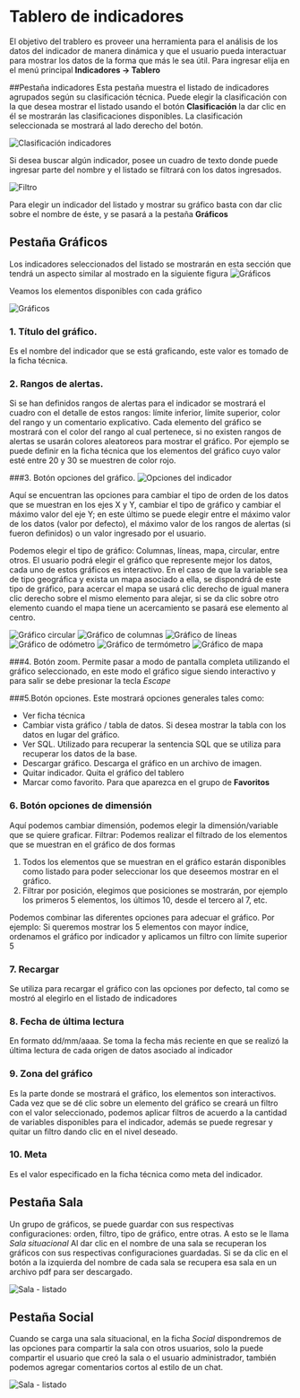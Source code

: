 # Tablero de indicadores
El objetivo del trablero es proveer una herramienta para el análisis de los datos del indicador de manera dinámica y que el usuario pueda interactuar para mostrar los datos de la forma que más le sea útil. Para ingresar elija en el menú principal **Indicadores -> Tablero**

##Pestaña indicadores
Esta pestaña muestra el listado de indicadores agrupados según su clasificación técnica. Puede elegir la clasificación con la que desea mostrar el listado usando el botón **Clasificación** la dar clic en él se mostrarán las clasificaciones disponibles. La clasificación seleccionada se mostrará al lado derecho del botón.

![Clasificación indicadores](images/clasificacion_indicadores.png)


Si desea buscar algún indicador, posee un cuadro de texto donde puede ingresar parte del nombre y el listado se filtrará con los datos ingresados.

![Filtro](images/filtro_indicador.png)

Para elegir un indicador del listado y mostrar su gráfico basta con dar clic sobre el nombre de éste, y se pasará a la pestaña **Gráficos**

## Pestaña Gráficos
Los indicadores seleccionados del listado se mostrarán en esta sección que tendrá un aspecto similar al mostrado en la siguiente figura
![Gráficos](images/graficos.png)


Veamos los elementos disponibles con cada gráfico

![Gráficos](images/elementos_grafico.png)

### 1. Título del gráfico.
Es el nombre del indicador que se está graficando, este valor es tomado de la ficha técnica.

### 2. Rangos de alertas.
Si se han definidos rangos de alertas para el indicador se mostrará el cuadro con el detalle de estos rangos: límite inferior, límite superior, color del rango y un comentario explicativo.
Cada elemento del gráfico se mostrará con el color del rango al cual pertenece, si no existen rangos de alertas se usarán colores aleatoreos para mostrar el gráfico. Por ejemplo se puede definir en la ficha técnica que los elementos del gráfico cuyo valor esté entre 20 y 30 se muestren de color rojo.

###3. Botón opciones del gráfico.
![Opciones del indicador](images/opciones_grafico.png)

Aquí se encuentran las opciones para cambiar el tipo de orden de los datos que se muestran en los ejes X y Y, cambiar el tipo de gráfico y cambiar el máximo valor del eje Y; en este último se puede elegir entre el máximo valor de los datos (valor por defecto), el máximo valor de los rangos de alertas (si fueron definidos) o un valor ingresado por el usuario.

Podemos elegir el tipo de gráfico: Columnas, líneas, mapa, circular, entre otros. El usuario podrá elegir el gráfico que represente mejor los datos, cada uno de estos gráficos es interactivo.
En el caso de que la variable sea de tipo geográfica y exista un mapa asociado a ella, se dispondrá de este tipo de gráfico, para acercar el mapa se usará clic derecho de igual manera clic derecho sobre el mismo elemento para alejar, si se da clic sobre otro elemento cuando el mapa tiene un acercamiento se pasará ese elemento al centro.

![Gráfico circular](images/grafico_pastel.png)
![Gráfico de columnas](images/grafico_columnas.png)
![Gráfico de líneas](images/grafico_linea.png)
![Gráfico de odómetro](images/grafico_odometro.png)
![Gráfico de termómetro](images/grafico_termometro.png)
![Gráfico de mapa](images/grafico_mapa.png)

###4. Botón zoom.
Permite pasar a modo de pantalla completa utilizando el gráfico seleccionado, en este modo el gráfico sigue siendo interactivo y para salir se debe presionar la tecla *Escape*

###5.Botón opciones.
Este mostrará opciones generales tales como:
- Ver ficha técnica
- Cambiar vista gráfico / tabla de datos. Si desea mostrar la tabla con los datos en lugar del gráfico.
- Ver SQL. Utilizado para recuperar la sentencia SQL que se utiliza para recuperar los datos de la base.
- Descargar gráfico. Descarga el gráfico en un archivo de imagen.
- Quitar indicador. Quita el gráfico del tablero
- Marcar como favorito. Para que aparezca en el grupo de **Favoritos**


### 6. Botón opciones de dimensión
Aquí podemos cambiar dimensión, podemos elegir la dimensión/variable que se quiere graficar.
Filtrar: Podemos realizar el filtrado de los elementos que se muestran en el gráfico de dos formas

1. Todos los elementos que se muestran en el gráfico estarán disponibles como listado para poder seleccionar los que deseemos mostrar en el gráfico.
2. Filtrar por posición, elegimos que posiciones se mostrarán, por ejemplo los primeros 5 elementos, los últimos 10, desde el tercero al 7, etc.

Podemos combinar las diferentes opciones para adecuar el gráfico. Por ejemplo: Si queremos mostrar los 5 elementos con mayor índice, ordenamos el gráfico por indicador y aplicamos un filtro con límite superior 5

### 7. Recargar
Se utiliza para recargar el gráfico con las opciones por defecto, tal como se mostró al elegirlo en el listado de indicadores

### 8. Fecha de última lectura
En formato dd/mm/aaaa. Se toma la fecha más reciente en que se realizó la última lectura de cada origen de datos asociado al indicador

### 9. Zona del gráfico
Es la parte donde se mostrará el gráfico, los elementos son interactivos. Cada vez que se dé clic sobre un elemento del gráfico se creará un filtro con el valor seleccionado, podemos aplicar filtros de acuerdo a la cantidad de variables disponibles para el indicador, además se puede regresar y quitar un filtro dando clic en el nivel deseado.

### 10. Meta
Es el valor especificado en la ficha técnica como meta del indicador.

## Pestaña Sala

Un grupo de gráficos, se puede guardar con sus respectivas configuraciones: orden, filtro, tipo de gráfico, entre otras. A esto se le llama *Sala situacional*
Al dar clic en el nombre de una sala se recuperan los gráficos con sus respectivas configuraciones guardadas.
Si se da clic en el botón a la izquierda del nombre de cada sala se recupera esa sala en un archivo pdf para ser descargado.

![Sala - listado](images/sala_listado.png)

## Pestaña Social
Cuando se carga una sala situacional, en la ficha *Social* dispondremos de las opciones para compartir la sala con otros usuarios, solo la puede compartir el usuario que creó la sala o el usuario administrador, también podemos agregar comentarios cortos al estilo de un chat.

![Sala - listado](images/social.png)
